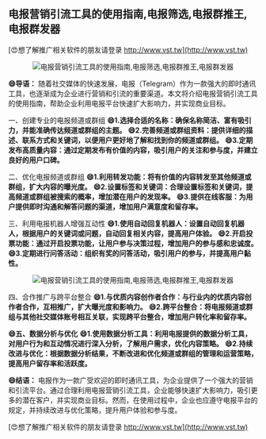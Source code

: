 ## **电报营销引流工具的使用指南,电报筛选,电报群推王,电报群发器**

[😍想了解推广相关软件的朋友请登录 http://www.vst.tw](http://www.vst.tw)

 <center><img src="https://vst.tw/MP4/tuiguang/png/6.png" alt="电报营销引流工具的使用指南,电报筛选,电报群推王,电报群发器"></center>

**😄导语：**
随着社交媒体的快速发展，电报（Telegram）作为一款强大的即时通讯工具，也逐渐成为企业进行营销和引流的重要渠道。本文将介绍电报营销引流工具的使用指南，帮助企业利用电报平台快速扩大影响力，并实现商业目标。

一、创建专业的电报频道或群组
**😄1.选择合适的名称：确保名称简洁、富有吸引力，并能准确传达频道或群组的主题。**
**😄2.完善频道或群组资料：提供详细的描述、联系方式和关键词，以便用户更好地了解和找到你的频道或群组。**
**😄3.定期发布高质量内容：通过定期发布有价值的内容，吸引用户的关注和参与度，并建立良好的用户口碑。**

二、优化电报频道或群组
**😄1.利用转发功能：将有价值的内容转发至其他频道或群组，扩大内容的曝光度。**
**😄2.设置标签和关键词：合理设置标签和关键词，提高频道或群组被搜索的概率，增加潜在用户的发现率。**
**😄3.提供在线客服：为用户提供即时沟通和解答问题的渠道，增加用户满意度和留存率。**

三、利用电报机器人增强互动性
**😄1.使用自动回复机器人：设置自动回复机器人，根据用户的关键词或问题，自动回复相关内容，提高用户体验。**
**😄2.开启投票功能：通过开启投票功能，让用户参与决策过程，增加用户的参与感和忠诚度。**
**😄3.定期进行问答活动：组织有奖的问答活动，吸引用户的参与，并提高用户黏性。**

 <center><img src="https://vst.tw/MP4/tuiguang/png/8.png" alt="电报营销引流工具的使用指南,电报筛选,电报群推王,电报群发器"></center>

四、合作推广与跨平台整合
**😄1.与优质内容创作者合作：与行业内的优质内容创作者合作，互相推广，扩大曝光度和影响力。**
**😄2.跨平台整合：将电报频道或群组与其他社交媒体账号相互关联，实现跨平台整合，增加用户转化率和留存率。**

**😄五、数据分析与优化**
**😄1.使用数据分析工具：利用电报提供的数据分析工具，对用户行为和互动情况进行深入分析，了解用户需求，优化内容策略。**
**😄2.持续改进与优化：根据数据分析结果，不断改进和优化频道或群组的管理和运营策略，提高用户留存率和活跃度。**

**😄结语：**
电报作为一款广受欢迎的即时通讯工具，为企业提供了一个强大的营销和引流平台。通过合理利用电报营销引流工具，企业能够快速扩大影响力，吸引更多的潜在客户，并实现商业目标。然而，在使用过程中，企业也应遵守电报平台的规定，并持续改进与优化策略，提升用户体验和参与度。

[😍想了解推广相关软件的朋友请登录 http://www.vst.tw](http://www.vst.tw)




